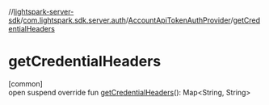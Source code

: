 //[lightspark-server-sdk](../../../index.md)/[com.lightspark.sdk.server.auth](../index.md)/[AccountApiTokenAuthProvider](index.md)/[getCredentialHeaders](get-credential-headers.md)

# getCredentialHeaders

[common]\
open suspend override fun [getCredentialHeaders](get-credential-headers.md)(): Map&lt;String, String&gt;
